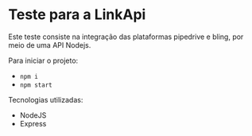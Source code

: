 # Teste para a LinkApi

Este teste consiste na integração das plataformas pipedrive e bling, por meio de uma API Nodejs.

Para iniciar o projeto:
- ```npm i```
- ```npm start```

Tecnologias utilizadas:
- NodeJS
- Express